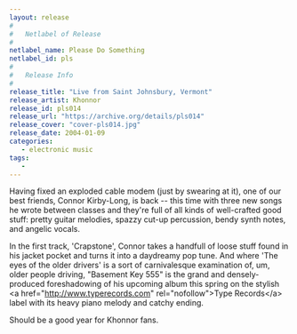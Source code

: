 ```yaml
---
layout: release
#
#   Netlabel of Release
#
netlabel_name: Please Do Something
netlabel_id: pls
#
#   Release Info
#
release_title: "Live from Saint Johnsbury, Vermont"
release_artist: Khonnor
release_id: pls014
release_url: "https://archive.org/details/pls014"
release_cover: "cover-pls014.jpg"
release_date: 2004-01-09
categories:
   - electronic music
tags:
   - 
---
```

Having fixed an exploded cable modem (just by swearing at it), one of our best friends, Connor Kirby-Long, is back -- this time with three new songs he wrote between classes and they're full of all kinds of well-crafted good stuff: pretty guitar melodies, spazzy cut-up percussion, bendy synth notes, and angelic vocals.

In the first track, 'Crapstone', Connor takes a handfull of loose stuff found in his jacket pocket and turns it into a daydreamy pop tune. And where 'The eyes of the older drivers' is a sort of carnivalesque examination of, um, older people driving, "Basement Key 555" is the grand and densely-produced foreshadowing of his upcoming album this spring on the stylish &lt;a href="http://www.typerecords.com" rel="nofollow"&gt;Type Records&lt;/a&gt; label with its heavy piano melody and catchy ending.

Should be a good year for Khonnor fans.